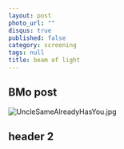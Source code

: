 ```yaml
---
layout: post
photo_url: ""
disqus: true
published: false
category: screening
tags: null
title: beam of light
---
```


## BMo post	

![UncleSameAlreadyHasYou.jpg]({{site.baseurl}}/media/UncleSameAlreadyHasYou.jpg)

## header 2